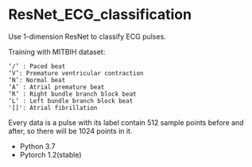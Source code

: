 # ResNet_ECG_classification
Use 1-dimension ResNet to classify ECG pulses.


Training with MITBIH dataset:

    ‘/’ : Paced beat
    ‘V’: Premature ventricular contraction
    ‘N’: Normal beat
    ‘A’ : Atrial premature beat
    ‘R’ : Right bundle branch block beat
    ‘L’ : Left bundle branch block beat
    '[]': Atrial fibrillation

Every data is a pulse with its label contain 512 sample points before and after, so there will be 1024 points in it.

- Python 3.7
- Pytorch 1.2(stable)

